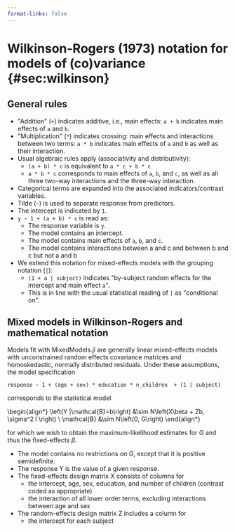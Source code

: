 ```yaml
---
format-links: false
---
```


# Wilkinson-Rogers (1973) notation for models of (co)variance {#sec:wilkinson}

## General rules

- "Addition" (`+`) indicates additive, i.e., main effects: `a + b` indicates main effects of `a` and `b`.
- "Multiplication" (`*`) indicates crossing: main effects and interactions between two terms: `a * b` indicates main effects of `a` and `b` as well as their interaction.
- Usual algebraic rules apply (associativity and distributivity):
  - `(a + b) * c` is equivalent to `a * c + b * c`
  - `a * b * c` corresponds to main effects of `a`, `b`, and `c`, as well as all three two-way interactions and the three-way interaction.
- Categorical terms are expanded into the associated indicators/contrast variables.
- Tilde (`~`) is used to separate response from predictors.
- The intercept is indicated by `1`.
- `y ~ 1 + (a + b) * c` is read as:
  - The response variable is `y`.
  - The model contains an intercept.
  - The model contains main effects of `a`, `b`, and `c`.
  - The model contains interactions between a and c and between b and c but not a and b
- We extend this notation for mixed-effects models with the grouping notation (`|`):
  - `(1 + a | subject)` indicates "by-subject random effects for the intercept and main effect `a`".
  - This is in line with the usual statistical reading of `|` as "conditional on".

## Mixed models in Wilkinson-Rogers and mathematical notation

Models fit with MixedModels.jl are generally linear mixed-effects models with unconstrained random effects covariance matrices and homoskedastic, normally distributed residuals.
Under these assumptions, the model specification

`response ~ 1 + (age + sex) * education * n_children  + (1 | subject)`

corresponds to the statistical model

\begin{align*}
\left(Y |\mathcal{B}=b\right) &\sim N\left(X\beta + Zb, \sigma^2 I \right) \\
\mathcal{B} &\sim N\left(0, G\right)
\end{align*}

for which we wish to obtain the maximum-likelihood estimates for $G$ and thus the fixed-effects $\beta$.

- The model contains no restrictions on $G$, except that it is positive semidefinite.
- The response Y is the value of a given response.
- The fixed-effects design matrix X consists of columns for
  - the intercept, age, sex, education, and number of children (contrast coded as appropriate)
  - the interaction of all lower order terms, excluding interactions between age and sex
- The random-effects design matrix Z includes a column for
  - the intercept for each subject
